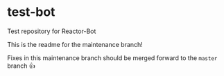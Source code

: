 # test-bot
Test repository for Reactor-Bot

This is the readme for the maintenance branch!

Fixes in this maintenance branch should be merged forward to the `master` branch :+1:
